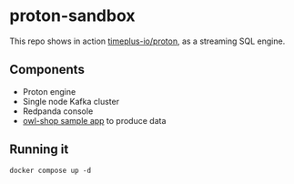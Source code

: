 # proton-sandbox

This repo shows in action [timeplus-io/proton](https://github.com/timeplus-io/proton), as a streaming SQL engine.

## Components

- Proton engine
- Single node Kafka cluster
- Redpanda console
- [owl-shop sample app](https://github.com/cloudhut/owl-shop) to produce data

## Running it
```
docker compose up -d
```


